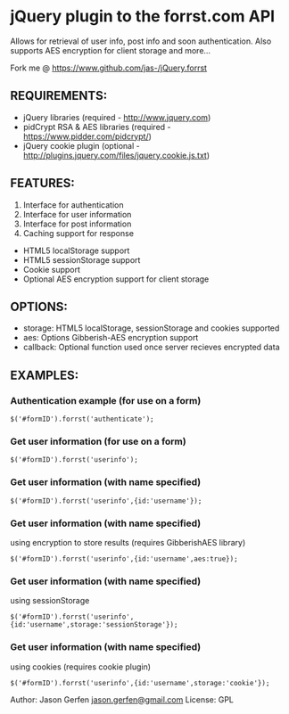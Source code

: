 # jQuery plugin to the forrst.com API

 Allows for retrieval of user info, post info and soon authentication. Also
 supports AES encryption for client storage and more...

 Fork me @ https://www.github.com/jas-/jQuery.forrst

## REQUIREMENTS:
 * jQuery libraries (required - http://www.jquery.com)
 * pidCrypt RSA & AES libraries (required - https://www.pidder.com/pidcrypt/)
 * jQuery cookie plugin (optional - http://plugins.jquery.com/files/jquery.cookie.js.txt)

## FEATURES:
 1. Interface for authentication
 2. Interface for user information
 3. Interface for post information
 4. Caching support for response
  * HTML5 localStorage support
  * HTML5 sessionStorage support
  * Cookie support
  * Optional AES encryption support for client storage

## OPTIONS:
 * storage:  HTML5 localStorage, sessionStorage and cookies supported
 * aes:      Options Gibberish-AES encryption support
 * callback: Optional function used once server recieves encrypted data

## EXAMPLES:

### Authentication example (for use on a form)

```$('#formID').forrst('authenticate');```

### Get user information (for use on a form)

```$('#formID').forrst('userinfo');```

### Get user information (with name specified)
```$('#formID').forrst('userinfo',{id:'username'});```

### Get user information (with name specified)
   using encryption to store results (requires GibberishAES library)

```$('#formID').forrst('userinfo',{id:'username',aes:true});```

### Get user information (with name specified)
   using sessionStorage

```$('#formID').forrst('userinfo',{id:'username',storage:'sessionStorage'});```

### Get user information (with name specified)
   using cookies (requires cookie plugin)

```$('#formID').forrst('userinfo',{id:'username',storage:'cookie'});```

 Author: Jason Gerfen <jason.gerfen@gmail.com>
 License: GPL
